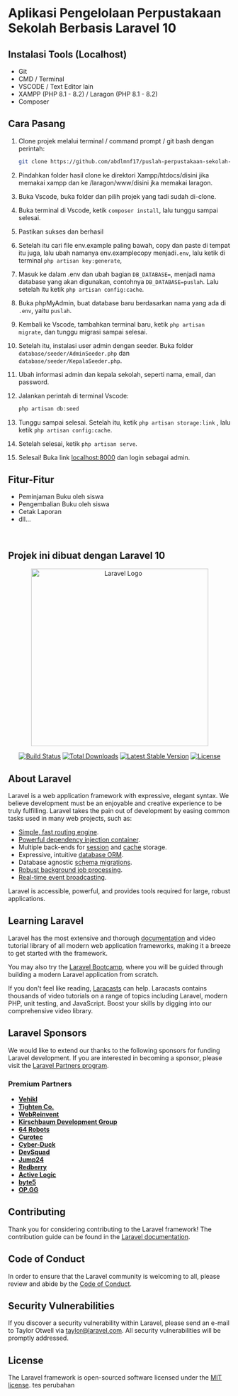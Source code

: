 # Aplikasi Pengelolaan Perpustakaan Sekolah Berbasis Laravel 10

## Instalasi Tools (Localhost)

- Git
- CMD / Terminal
- VSCODE / Text Editor lain
- XAMPP (PHP 8.1 - 8.2) / Laragon (PHP 8.1 - 8.2)
- Composer

## Cara Pasang

1. Clone projek melalui terminal / command prompt / git bash dengan perintah:
   ```bash
   git clone https://github.com/abdlmnf17/puslah-perpustakaan-sekolah-laravel10.git
   ```

2. Pindahkan folder hasil clone ke direktori Xampp/htdocs/disini jika memakai xampp dan ke /laragon/www/disini jka memakai laragon.

3. Buka Vscode, buka folder dan pilih projek yang tadi sudah di-clone.

4. Buka terminal di Vscode, ketik `composer install`, lalu tunggu sampai selesai.
5. Pastikan sukses dan berhasil 

6. Setelah itu cari file env.example paling bawah, copy dan paste di tempat itu juga, lalu ubah namanya env.examplecopy menjadi`.env`, lalu ketik di terminal `php artisan key:generate`,

7. Masuk ke dalam .env dan ubah bagian `DB_DATABASE=`, menjadi nama database yang akan digunakan, contohnya `DB_DATABASE=puslah`. Lalu setelah itu ketik `php artisan config:cache`.

8. Buka phpMyAdmin, buat database baru berdasarkan nama yang ada di `.env`, yaitu `puslah`.

9. Kembali ke Vscode, tambahkan terminal baru, ketik `php artisan migrate`, dan tunggu migrasi sampai selesai.

10. Setelah itu, instalasi user admin dengan seeder. Buka folder `database/seeder/AdminSeeder.php` dan `database/seeder/KepalaSeeder.php`.

11. Ubah informasi admin dan kepala sekolah, seperti nama, email, dan password.

12. Jalankan perintah di terminal Vscode:
    ```bash
    php artisan db:seed
    ```

13. Tunggu sampai selesai. Setelah itu, ketik `php artisan storage:link` , lalu ketik `php artisan config:cache`.

14. Setelah selesai, ketik `php artisan serve`.

15. Selesai! Buka link [localhost:8000](http://localhost:8000) dan login sebagai admin.

## Fitur-Fitur

- Peminjaman Buku oleh siswa
- Pengembalian Buku oleh siswa
- Cetak Laporan
- dll...

<br/>

## Projek ini dibuat dengan Laravel 10


<p align="center"><a href="https://laravel.com" target="_blank"><img src="https://raw.githubusercontent.com/laravel/art/master/logo-lockup/5%20SVG/2%20CMYK/1%20Full%20Color/laravel-logolockup-cmyk-red.svg" width="400" alt="Laravel Logo"></a></p>

<p align="center">
<a href="https://github.com/laravel/framework/actions"><img src="https://github.com/laravel/framework/workflows/tests/badge.svg" alt="Build Status"></a>
<a href="https://packagist.org/packages/laravel/framework"><img src="https://img.shields.io/packagist/dt/laravel/framework" alt="Total Downloads"></a>
<a href="https://packagist.org/packages/laravel/framework"><img src="https://img.shields.io/packagist/v/laravel/framework" alt="Latest Stable Version"></a>
<a href="https://packagist.org/packages/laravel/framework"><img src="https://img.shields.io/packagist/l/laravel/framework" alt="License"></a>
</p>

## About Laravel

Laravel is a web application framework with expressive, elegant syntax. We believe development must be an enjoyable and creative experience to be truly fulfilling. Laravel takes the pain out of development by easing common tasks used in many web projects, such as:

- [Simple, fast routing engine](https://laravel.com/docs/routing).
- [Powerful dependency injection container](https://laravel.com/docs/container).
- Multiple back-ends for [session](https://laravel.com/docs/session) and [cache](https://laravel.com/docs/cache) storage.
- Expressive, intuitive [database ORM](https://laravel.com/docs/eloquent).
- Database agnostic [schema migrations](https://laravel.com/docs/migrations).
- [Robust background job processing](https://laravel.com/docs/queues).
- [Real-time event broadcasting](https://laravel.com/docs/broadcasting).

Laravel is accessible, powerful, and provides tools required for large, robust applications.

## Learning Laravel

Laravel has the most extensive and thorough [documentation](https://laravel.com/docs) and video tutorial library of all modern web application frameworks, making it a breeze to get started with the framework.

You may also try the [Laravel Bootcamp](https://bootcamp.laravel.com), where you will be guided through building a modern Laravel application from scratch.

If you don't feel like reading, [Laracasts](https://laracasts.com) can help. Laracasts contains thousands of video tutorials on a range of topics including Laravel, modern PHP, unit testing, and JavaScript. Boost your skills by digging into our comprehensive video library.

## Laravel Sponsors

We would like to extend our thanks to the following sponsors for funding Laravel development. If you are interested in becoming a sponsor, please visit the [Laravel Partners program](https://partners.laravel.com).

### Premium Partners

- **[Vehikl](https://vehikl.com/)**
- **[Tighten Co.](https://tighten.co)**
- **[WebReinvent](https://webreinvent.com/)**
- **[Kirschbaum Development Group](https://kirschbaumdevelopment.com)**
- **[64 Robots](https://64robots.com)**
- **[Curotec](https://www.curotec.com/services/technologies/laravel/)**
- **[Cyber-Duck](https://cyber-duck.co.uk)**
- **[DevSquad](https://devsquad.com/hire-laravel-developers)**
- **[Jump24](https://jump24.co.uk)**
- **[Redberry](https://redberry.international/laravel/)**
- **[Active Logic](https://activelogic.com)**
- **[byte5](https://byte5.de)**
- **[OP.GG](https://op.gg)**

## Contributing

Thank you for considering contributing to the Laravel framework! The contribution guide can be found in the [Laravel documentation](https://laravel.com/docs/contributions).

## Code of Conduct

In order to ensure that the Laravel community is welcoming to all, please review and abide by the [Code of Conduct](https://laravel.com/docs/contributions#code-of-conduct).

## Security Vulnerabilities

If you discover a security vulnerability within Laravel, please send an e-mail to Taylor Otwell via [taylor@laravel.com](mailto:taylor@laravel.com). All security vulnerabilities will be promptly addressed.

## License

The Laravel framework is open-sourced software licensed under the [MIT license](https://opensource.org/licenses/MIT).
tes perubahan
